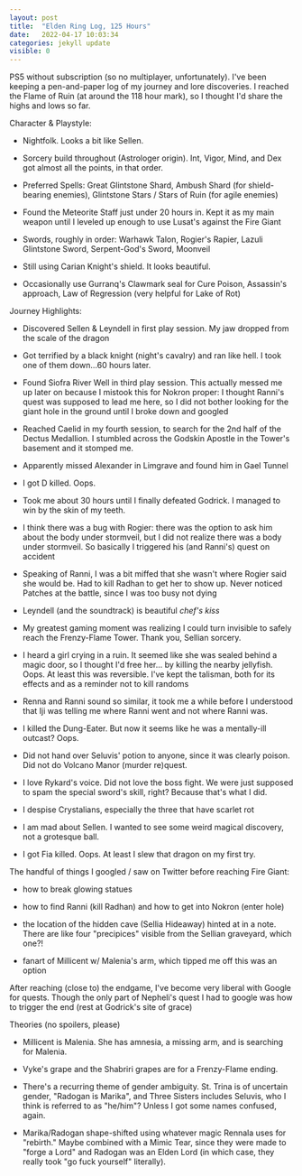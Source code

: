 ```yaml
---
layout: post
title:  "Elden Ring Log, 125 Hours"
date:   2022-04-17 10:03:34
categories: jekyll update
visible: 0
---
```


PS5 without subscription (so no multiplayer, unfortunately). I've been keeping a pen-and-paper log of my journey and lore discoveries. I reached the Flame of Ruin (at around the 118 hour mark), so I thought I'd share the highs and lows so far.

Character & Playstyle:

* Nightfolk. Looks a bit like Sellen.

* Sorcery build throughout (Astrologer origin). Int, Vigor, Mind, and Dex got almost all the points, in that order.

* Preferred Spells: Great Glintstone Shard, Ambush Shard (for shield-bearing enemies), Glintstone Stars / Stars of Ruin (for agile enemies)

* Found the Meteorite Staff just under 20 hours in. Kept it as my main weapon until I leveled up enough to use Lusat's against the Fire Giant

* Swords, roughly in order: Warhawk Talon, Rogier's Rapier, Lazuli Glintstone Sword, Serpent-God's Sword, Moonveil

* Still using Carian Knight's shield. It looks beautiful.

* Occasionally use Gurranq's Clawmark seal for Cure Poison, Assassin's approach, Law of Regression (very helpful for Lake of Rot)

Journey Highlights:

* Discovered Sellen & Leyndell in first play session. My jaw dropped from the scale of the dragon

* Got terrified by a black knight (night's cavalry) and ran like hell. I took one of them down...60 hours later.

* Found Siofra River Well in third play session. This actually messed me up later on because I mistook this for Nokron proper: I thought Ranni's quest was supposed to lead me here, so I did not bother looking for the giant hole in the ground until I broke down and googled

* Reached Caelid in my fourth session, to search for the 2nd half of the Dectus Medallion. I stumbled across the Godskin Apostle in the Tower's basement and it stomped me.

* Apparently missed Alexander in Limgrave and found him in Gael Tunnel

* I got D killed. Oops.

* Took me about 30 hours until I finally defeated Godrick. I managed to win by the skin of my teeth.

* I think there was a bug with Rogier: there was the option to ask him about the body under stormveil, but I did not realize there was a body under stormveil. So basically I triggered his (and Ranni's) quest on accident

* Speaking of Ranni, I was a bit miffed that she wasn't where Rogier said she would be. Had to kill Radhan to get her to show up. Never noticed Patches at the battle, since I was too busy not dying

* Leyndell (and the soundtrack) is beautiful *chef's kiss*

* My greatest gaming moment was realizing I could turn invisible to safely reach the Frenzy-Flame Tower. Thank you, Sellian sorcery.

* I heard a girl crying in a ruin. It seemed like she was sealed behind a magic door, so I thought I'd free her... by killing the nearby jellyfish. Oops. At least this was reversible. I've kept the talisman, both for its effects and as a reminder not to kill randoms

* Renna and Ranni sound so similar, it took me a while before I understood that Iji was telling me where Ranni went and not where Ranni was.

* I killed the Dung-Eater. But now it seems like he was a mentally-ill outcast? Oops.

* Did not hand over Seluvis' potion to anyone, since it was clearly poison. Did not do Volcano Manor (murder re)quest.

* I love Rykard's voice. Did not love the boss fight. We were just supposed to spam the special sword's skill, right? Because that's what I did.

* I despise Crystalians, especially the three that have scarlet rot

* I am mad about Sellen. I wanted to see some weird magical discovery, not a grotesque ball.

* I got Fia killed. Oops. At least I slew that dragon on my first try.

The handful of things I googled / saw on Twitter before reaching Fire Giant:

* how to break glowing statues

* how to find Ranni (kill Radhan) and how to get into Nokron (enter hole)

* the location of the hidden cave (Sellia Hideaway) hinted at in a note. There are like four "precipices" visible from the Sellian graveyard, which one?!

* fanart of Millicent w/ Malenia's arm, which tipped me off this was an option

After reaching (close to) the endgame, I've become very liberal with Google for quests. Though the only part of Nepheli's quest I had to google was how to trigger the end (rest at Godrick's site of grace)

Theories (no spoilers, please)

* Millicent is Malenia. She has amnesia, a missing arm, and is searching for Malenia.

* Vyke's grape and the Shabriri grapes are for a Frenzy-Flame ending.

* There's a recurring theme of gender ambiguity. St. Trina is of uncertain gender, "Radogan is Marika", and Three Sisters includes Seluvis, who I think is referred to as "he/him"? Unless I got some names confused, again.

* Marika/Radogan shape-shifted using whatever magic Rennala uses for "rebirth." Maybe combined with a Mimic Tear, since they were made to "forge a Lord" and Radogan was an Elden Lord (in which case, they really took "go fuck yourself" literally).